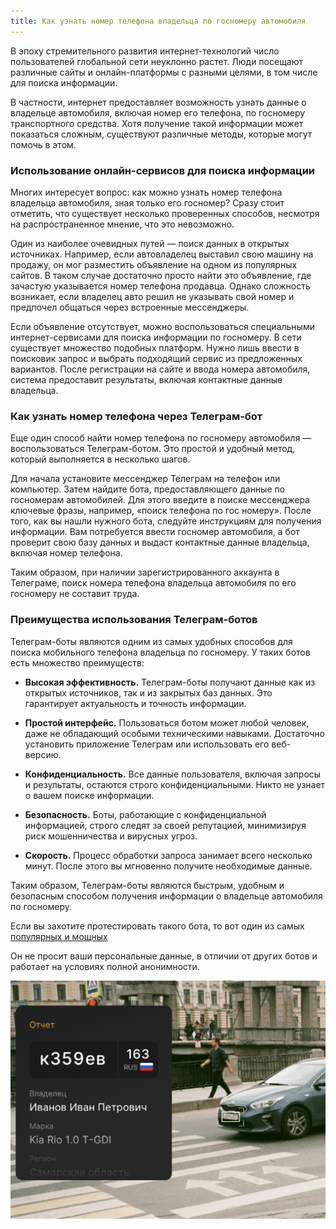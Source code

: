 ```yaml
---
title: Как узнать номер телефона владельца по госномеру автомобиля
---
```


В эпоху стремительного развития интернет-технологий число пользователей глобальной сети неуклонно растет. Люди посещают различные сайты и онлайн-платформы с разными целями, в том числе для поиска информации.

В частности, интернет предоставляет возможность узнать данные о владельце автомобиля, включая номер его телефона, по госномеру транспортного средства. Хотя получение такой информации может показаться сложным, существуют различные методы, которые могут помочь в этом.

### **Использование онлайн-сервисов для поиска информации**

Многих интересует вопрос: как можно узнать номер телефона владельца автомобиля, зная только его госномер? Сразу стоит отметить, что существует несколько проверенных способов, несмотря на распространенное мнение, что это невозможно.

Один из наиболее очевидных путей — поиск данных в открытых источниках. Например, если автовладелец выставил свою машину на продажу, он мог разместить объявление на одном из популярных сайтов. В таком случае достаточно просто найти это объявление, где зачастую указывается номер телефона продавца. Однако сложность возникает, если владелец авто решил не указывать свой номер и предпочел общаться через встроенные мессенджеры.

Если объявление отсутствует, можно воспользоваться специальными интернет-сервисами для поиска информации по госномеру. В сети существует множество подобных платформ. Нужно лишь ввести в поисковик запрос и выбрать подходящий сервис из предложенных вариантов. После регистрации на сайте и ввода номера автомобиля, система предоставит результаты, включая контактные данные владельца.

### **Как узнать номер телефона через Телеграм-бот**

Еще один способ найти номер телефона по госномеру автомобиля — воспользоваться Телеграм-ботом. Это простой и удобный метод, который выполняется в несколько шагов.

Для начала установите мессенджер Телеграм на телефон или компьютер. Затем найдите бота, предоставляющего данные по госномерам автомобилей. Для этого введите в поиске мессенджера ключевые фразы, например, «поиск телефона по гос номеру». После того, как вы нашли нужного бота, следуйте инструкциям для получения информации. Вам потребуется ввести госномер автомобиля, а бот проверит свою базу данных и выдаст контактные данные владельца, включая номер телефона.

Таким образом, при наличии зарегистрированного аккаунта в Телеграме, поиск номера телефона владельца автомобиля по его госномеру не составит труда.

### **Преимущества использования Телеграм-ботов**

Телеграм-боты являются одним из самых удобных способов для поиска мобильного телефона владельца по госномеру. У таких ботов есть множество преимуществ:

- **Высокая эффективность.** Телеграм-боты получают данные как из открытых источников, так и из закрытых баз данных. Это гарантирует актуальность и точность информации.
    
- **Простой интерфейс.** Пользоваться ботом может любой человек, даже не обладающий особыми техническими навыками. Достаточно установить приложение Телеграм или использовать его веб-версию.
    
- **Конфиденциальность.** Все данные пользователя, включая запросы и результаты, остаются строго конфиденциальными. Никто не узнает о вашем поиске информации.
    
- **Безопасность.** Боты, работающие с конфиденциальной информацией, строго следят за своей репутацией, минимизируя риск мошенничества и вирусных угроз.
    
- **Скорость.** Процесс обработки запроса занимает всего несколько минут. После этого вы мгновенно получите необходимые данные.
    

Таким образом, Телеграм-боты являются быстрым, удобным и безопасным способом получения информации о владельце автомобиля по госномеру.

Если вы захотите протестировать такого бота, то вот один из самых [популярных и мощных](https://bit.ly/4eacP4O)

Он не просит ваши персональные данные, в отличии от других ботов и работает на условиях полной анонимности.

![](/images/auto2.webp)
